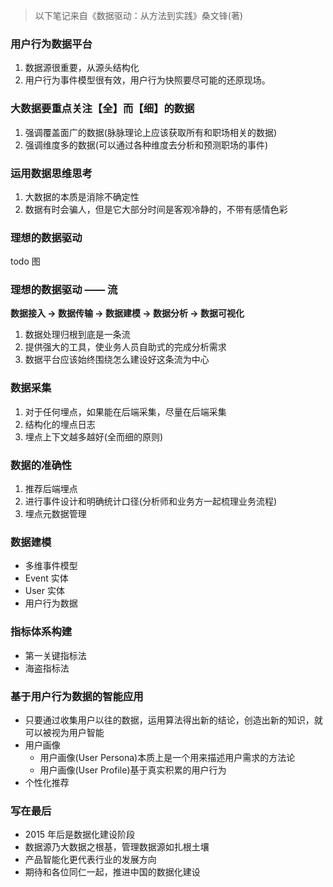 > 以下笔记来自《数据驱动：从方法到实践》桑文锋(著)

### 用户行为数据平台

1. 数据源很重要，从源头结构化
2. 用户行为事件模型很有效，用户行为快照要尽可能的还原现场。

### 大数据要重点关注【全】而【细】的数据

1. 强调覆盖面广的数据(脉脉理论上应该获取所有和职场相关的数据)
2. 强调维度多的数据(可以通过各种维度去分析和预测职场的事件)

### 运用数据思维思考

1. 大数据的本质是消除不确定性
2. 数据有时会骗人，但是它大部分时间是客观冷静的，不带有感情色彩

### 理想的数据驱动

todo 图

### 理想的数据驱动 —— 流

__数据接入 -> 数据传输 -> 数据建模 -> 数据分析 -> 数据可视化__

1. 数据处理归根到底是一条流
2. 提供强大的工具，使业务人员自助式的完成分析需求
3. 数据平台应该始终围绕怎么建设好这条流为中心

### 数据采集

1. 对于任何埋点，如果能在后端采集，尽量在后端采集
2. 结构化的埋点日志
3. 埋点上下文越多越好(全而细的原则)

### 数据的准确性

1. 推荐后端埋点
2. 进行事件设计和明确统计口径(分析师和业务方一起梳理业务流程)
3. 埋点元数据管理

### 数据建模

* 多维事件模型
* Event 实体
* User 实体
* 用户行为数据

### 指标体系构建

* 第一关键指标法
* 海盗指标法


### 基于用户行为数据的智能应用

* 只要通过收集用户以往的数据，运用算法得出新的结论，创造出新的知识，就可以被视为用户智能
* 用户画像
    * 用户画像(User Persona)本质上是一个用来描述用户需求的方法论
    * 用户画像(User Profile)基于真实积累的用户行为
* 个性化推荐

### 写在最后

* 2015 年后是数据化建设阶段
* 数据源乃大数据之根基，管理数据源如扎根土壤
* 产品智能化更代表行业的发展方向
* 期待和各位同仁一起，推进中国的数据化建设
